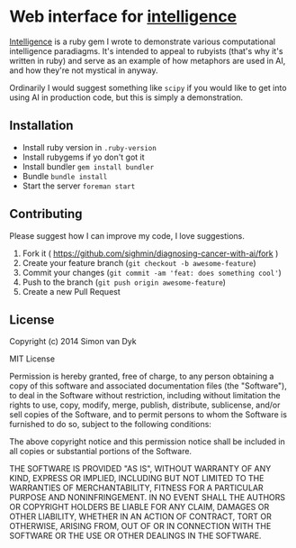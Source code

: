 # Web interface for [intelligence](https://github.com/sighmin/diagnosing-cancer-with-ai)

[Intelligence](https://github.com/sighmin/diagnosing-cancer-with-ai) is a ruby gem
I wrote to demonstrate various computational intelligence paradiagms. It's intended to
appeal to rubyists (that's why it's written in ruby) and serve as an example of
how metaphors are used in AI, and how they're not mystical in anyway.

Ordinarily I would suggest something like `scipy` if you would like to get into
using AI in production code, but this is simply a demonstration.

## Installation

* Install ruby version in `.ruby-version`
* Install rubygems if yo don't got it
* Install bundler `gem install bundler`
* Bundle `bundle install`
* Start the server `foreman start`

## Contributing

Please suggest how I can improve my code, I love suggestions.

1. Fork it ( https://github.com/sighmin/diagnosing-cancer-with-ai/fork )
2. Create your feature branch (`git checkout -b awesome-feature`)
3. Commit your changes (`git commit -am 'feat: does something cool'`)
4. Push to the branch (`git push origin awesome-feature`)
5. Create a new Pull Request

## License

Copyright (c) 2014 Simon van Dyk

MIT License

Permission is hereby granted, free of charge, to any person obtaining
a copy of this software and associated documentation files (the
"Software"), to deal in the Software without restriction, including
without limitation the rights to use, copy, modify, merge, publish,
distribute, sublicense, and/or sell copies of the Software, and to
permit persons to whom the Software is furnished to do so, subject to
the following conditions:

The above copyright notice and this permission notice shall be
included in all copies or substantial portions of the Software.

THE SOFTWARE IS PROVIDED "AS IS", WITHOUT WARRANTY OF ANY KIND,
EXPRESS OR IMPLIED, INCLUDING BUT NOT LIMITED TO THE WARRANTIES OF
MERCHANTABILITY, FITNESS FOR A PARTICULAR PURPOSE AND
NONINFRINGEMENT. IN NO EVENT SHALL THE AUTHORS OR COPYRIGHT HOLDERS BE
LIABLE FOR ANY CLAIM, DAMAGES OR OTHER LIABILITY, WHETHER IN AN ACTION
OF CONTRACT, TORT OR OTHERWISE, ARISING FROM, OUT OF OR IN CONNECTION
WITH THE SOFTWARE OR THE USE OR OTHER DEALINGS IN THE SOFTWARE.
	